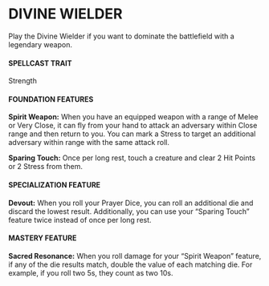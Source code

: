 # DIVINE WIELDER

Play the Divine Wielder if you want to dominate the battlefield with a legendary weapon.

#### SPELLCAST TRAIT

Strength

#### FOUNDATION FEATURES

**Spirit Weapon:** When you have an equipped weapon with a range of Melee or Very Close, it can fly from your hand to attack an adversary within Close range and then return to you. You can mark a Stress to target an additional adversary within range with the same attack roll.

**Sparing Touch:** Once per long rest, touch a creature and clear 2 Hit Points or 2 Stress from them.

#### SPECIALIZATION FEATURE

**Devout:** When you roll your Prayer Dice, you can roll an additional die and discard the lowest result. Additionally, you can use your “Sparing Touch” feature twice instead of once per long rest.

#### MASTERY FEATURE

**Sacred Resonance:** When you roll damage for your “Spirit Weapon” feature, if any of the die results match, double the value of each matching die. For example, if you roll two 5s, they count as two 10s.
